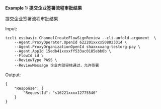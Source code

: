 **Example 1: 提交企业签署流程审批结果**

提交企业签署流程审批结果

Input: 

```
tccli essbasic ChannelCreateFlowSignReview --cli-unfold-argument  \
    --Agent.ProxyOperator.OpenId 622201xxxx508023314 \
    --Agent.ProxyOrganizationOpenId shaxxxxang-testorg-pay \
    --Agent.AppId 15edb41xxxxff533ac0185ebb0b \
    --FlowId id \
    --ReviewType PASS \
    --ReviewMessage 企业内部审核通过，允许签署
```

Output: 
```
{
    "Response": {
        "RequestId": "s16221xxxx12775546"
    }
}
```

